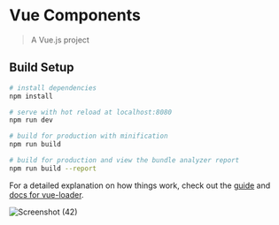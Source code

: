 # Vue Components

> A Vue.js project

## Build Setup

``` bash
# install dependencies
npm install

# serve with hot reload at localhost:8080
npm run dev

# build for production with minification
npm run build

# build for production and view the bundle analyzer report
npm run build --report
```

For a detailed explanation on how things work, check out the [guide](http://vuejs-templates.github.io/webpack/) and [docs for vue-loader](http://vuejs.github.io/vue-loader).

![Screenshot (42)](https://user-images.githubusercontent.com/80272331/196600087-f4572778-8e16-4ebb-b182-6364c17b381d.png)
